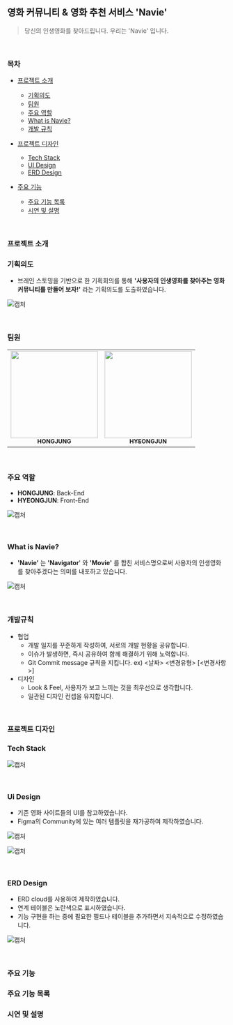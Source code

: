 ## 영화 커뮤니티 & 영화 추천 서비스 'Navie'

>당신의 인생영화를 찾아드립니다. 우리는 'Navie' 입니다.

<br>

### 목차

- [프로젝트 소개](#프로젝트-소개)
  - [기획의도](#기획의도)
  - [팀원](#팀원)
  - [주요 역할](#주요-역할)
  - [What is Navie?](#what-is-navie)
  - [개발 규칙](#개발-규칙)

- [프로젝트 디자인](#프로젝트-디자인)
  - [Tech Stack](#tech-stack)
  - [UI Design](#ui-design)
  - [ERD Design](#erd-design)
- [주요 기능](#주요-기능)
  - [주요 기능 목록](#주요-기능-목록)
  - [시연 및 설명](#시연-및-설명)

<br>

### 프로젝트 소개

### 기획의도

- 브레인 스토밍을 기반으로 한 기획회의를 통해 **'사용자의 인생영화를 찾아주는 영화 커뮤니티를 만들어 보자!'** 라는 기획의도를 도출하였습니다.

![캡처](README.assets/캡처.PNG)

<br>

### 팀원

<table>
  <tr>
    <td align="center"><a href="https://github.com/hongjungkimm"><img src="https://avatars.githubusercontent.com/u/87457152?v=4" width="200px;" alt=""/><br /><sub><b>HONGJUNG</b></sub></a><br /></td>
    <td align="center"><a href="https://github.com/kimhyeongjun95"><img src="https://avatars.githubusercontent.com/u/86656921?v=4" width="200px;" alt=""/><br /><sub><b>HYEONGJUN</b></sub></a><br /></td>
  </tr>
</table>

<br>

### 주요 역할

- **HONGJUNG**: Back-End
- **HYEONGJUN**: Front-End

![캡처](README.assets/캡처-1638673830734.PNG)

<br>

### What is Navie?

- **'Navie'** 는 **'Navigator**' 와 **'Movie'** 를 합친 서비스명으로써 사용자의 인생영화를 찾아주겠다는 의미를 내포하고 있습니다.

![캡처](README.assets/캡처-1638682938864.PNG)

<br>

### 개발규칙

- 협업
  - 개발 일지를 꾸준하게 작성하여, 서로의 개발 현황을 공유합니다.
  - 이슈가 발생하면, 즉시 공유하여 함께 해결하기 위해 노력합니다.
  - Git Commit message 규칙을 지킵니다. ex) <날짜> <변경유형> [<변경사항>]
- 디자인
  - Look & Feel, 사용자가 보고 느끼는 것을 최우선으로 생각합니다.
  - 일관된 디자인 컨셉을 유지합니다.

<br>

### 프로젝트 디자인

### Tech Stack

![캡처](README.assets/캡처-1638684333815.PNG)

<br>

### Ui Design

- 기존 영화 사이트들의 UI를 참고하였습니다.
- Figma의 Community에 있는 여러 템플릿을 재가공하여 제작하였습니다.

![캡처](README.assets/캡처-1638684509593.PNG)

![캡처](README.assets/캡처-1638684543760.PNG)

<br>

### ERD Design

- ERD cloud를 사용하여 제작하였습니다.
- 연계 테이블은 노란색으로 표시하였습니다.
- 기능 구현을 하는 중에 필요한 필드나 테이블을 추가하면서 지속적으로 수정하였습니다.

![캡처](README.assets/캡처-1638684705197.PNG)

<br>

### 주요 기능

### 주요 기능 목록

### 시연 및 설명

